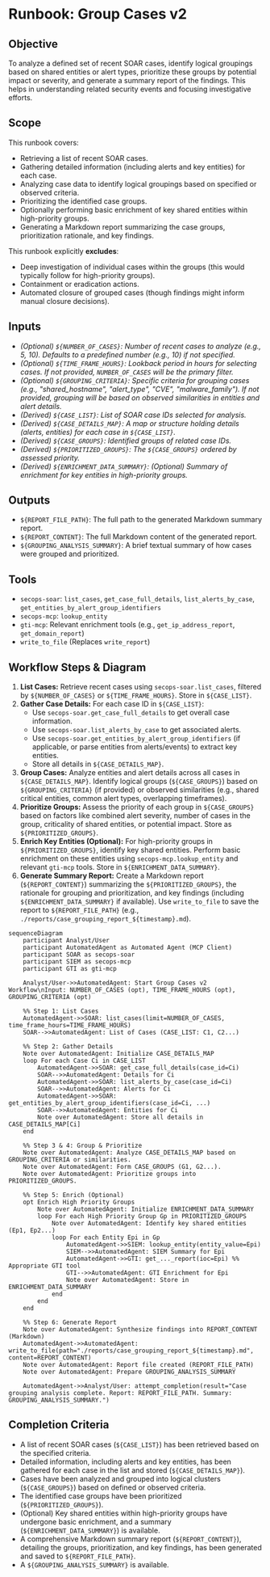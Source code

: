 # Runbook: Group Cases v2

## Objective

To analyze a defined set of recent SOAR cases, identify logical groupings based on shared entities or alert types, prioritize these groups by potential impact or severity, and generate a summary report of the findings. This helps in understanding related security events and focusing investigative efforts.

## Scope

This runbook covers:
*   Retrieving a list of recent SOAR cases.
*   Gathering detailed information (including alerts and key entities) for each case.
*   Analyzing case data to identify logical groupings based on specified or observed criteria.
*   Prioritizing the identified case groups.
*   Optionally performing basic enrichment of key shared entities within high-priority groups.
*   Generating a Markdown report summarizing the case groups, prioritization rationale, and key findings.

This runbook explicitly **excludes**:
*   Deep investigation of individual cases within the groups (this would typically follow for high-priority groups).
*   Containment or eradication actions.
*   Automated closure of grouped cases (though findings might inform manual closure decisions).

## Inputs

*   *(Optional) `${NUMBER_OF_CASES}`: Number of recent cases to analyze (e.g., 5, 10). Defaults to a predefined number (e.g., 10) if not specified.*
*   *(Optional) `${TIME_FRAME_HOURS}`: Lookback period in hours for selecting cases. If not provided, `NUMBER_OF_CASES` will be the primary filter.*
*   *(Optional) `${GROUPING_CRITERIA}`: Specific criteria for grouping cases (e.g., "shared_hostname", "alert_type", "CVE", "malware_family"). If not provided, grouping will be based on observed similarities in entities and alert details.*
*   *(Derived) `${CASE_LIST}`: List of SOAR case IDs selected for analysis.*
*   *(Derived) `${CASE_DETAILS_MAP}`: A map or structure holding details (alerts, entities) for each case in `${CASE_LIST}`.*
*   *(Derived) `${CASE_GROUPS}`: Identified groups of related case IDs.*
*   *(Derived) `${PRIORITIZED_GROUPS}`: The `${CASE_GROUPS}` ordered by assessed priority.*
*   *(Derived) `${ENRICHMENT_DATA_SUMMARY}`: (Optional) Summary of enrichment for key entities in high-priority groups.*

## Outputs

*   `${REPORT_FILE_PATH}`: The full path to the generated Markdown summary report.
*   `${REPORT_CONTENT}`: The full Markdown content of the generated report.
*   `${GROUPING_ANALYSIS_SUMMARY}`: A brief textual summary of how cases were grouped and prioritized.

## Tools

*   `secops-soar`: `list_cases`, `get_case_full_details`, `list_alerts_by_case`, `get_entities_by_alert_group_identifiers`
*   `secops-mcp`: `lookup_entity`
*   `gti-mcp`: Relevant enrichment tools (e.g., `get_ip_address_report`, `get_domain_report`)
*   `write_to_file` (Replaces `write_report`)

## Workflow Steps & Diagram

1.  **List Cases:** Retrieve recent cases using `secops-soar.list_cases`, filtered by `${NUMBER_OF_CASES}` or `${TIME_FRAME_HOURS}`. Store in `${CASE_LIST}`.
2.  **Gather Case Details:** For each case ID in `${CASE_LIST}`:
    *   Use `secops-soar.get_case_full_details` to get overall case information.
    *   Use `secops-soar.list_alerts_by_case` to get associated alerts.
    *   Use `secops-soar.get_entities_by_alert_group_identifiers` (if applicable, or parse entities from alerts/events) to extract key entities.
    *   Store all details in `${CASE_DETAILS_MAP}`.
3.  **Group Cases:** Analyze entities and alert details across all cases in `${CASE_DETAILS_MAP}`. Identify logical groups (`${CASE_GROUPS}`) based on `${GROUPING_CRITERIA}` (if provided) or observed similarities (e.g., shared critical entities, common alert types, overlapping timeframes).
4.  **Prioritize Groups:** Assess the priority of each group in `${CASE_GROUPS}` based on factors like combined alert severity, number of cases in the group, criticality of shared entities, or potential impact. Store as `${PRIORITIZED_GROUPS}`.
5.  **Enrich Key Entities (Optional):** For high-priority groups in `${PRIORITIZED_GROUPS}`, identify key shared entities. Perform basic enrichment on these entities using `secops-mcp.lookup_entity` and relevant `gti-mcp` tools. Store in `${ENRICHMENT_DATA_SUMMARY}`.
6.  **Generate Summary Report:** Create a Markdown report (`${REPORT_CONTENT}`) summarizing the `${PRIORITIZED_GROUPS}`, the rationale for grouping and prioritization, and key findings (including `${ENRICHMENT_DATA_SUMMARY}` if available). Use `write_to_file` to save the report to `${REPORT_FILE_PATH}` (e.g., `./reports/case_grouping_report_${timestamp}.md`).

```{mermaid}
sequenceDiagram
    participant Analyst/User
    participant AutomatedAgent as Automated Agent (MCP Client)
    participant SOAR as secops-soar
    participant SIEM as secops-mcp
    participant GTI as gti-mcp

    Analyst/User->>AutomatedAgent: Start Group Cases v2 Workflow\nInput: NUMBER_OF_CASES (opt), TIME_FRAME_HOURS (opt), GROUPING_CRITERIA (opt)

    %% Step 1: List Cases
    AutomatedAgent->>SOAR: list_cases(limit=NUMBER_OF_CASES, time_frame_hours=TIME_FRAME_HOURS)
    SOAR-->>AutomatedAgent: List of Cases (CASE_LIST: C1, C2...)

    %% Step 2: Gather Details
    Note over AutomatedAgent: Initialize CASE_DETAILS_MAP
    loop For each Case Ci in CASE_LIST
        AutomatedAgent->>SOAR: get_case_full_details(case_id=Ci)
        SOAR-->>AutomatedAgent: Details for Ci
        AutomatedAgent->>SOAR: list_alerts_by_case(case_id=Ci)
        SOAR-->>AutomatedAgent: Alerts for Ci
        AutomatedAgent->>SOAR: get_entities_by_alert_group_identifiers(case_id=Ci, ...)
        SOAR-->>AutomatedAgent: Entities for Ci
        Note over AutomatedAgent: Store all details in CASE_DETAILS_MAP[Ci]
    end

    %% Step 3 & 4: Group & Prioritize
    Note over AutomatedAgent: Analyze CASE_DETAILS_MAP based on GROUPING_CRITERIA or similarities.
    Note over AutomatedAgent: Form CASE_GROUPS (G1, G2...).
    Note over AutomatedAgent: Prioritize groups into PRIORITIZED_GROUPS.

    %% Step 5: Enrich (Optional)
    opt Enrich High Priority Groups
        Note over AutomatedAgent: Initialize ENRICHMENT_DATA_SUMMARY
        loop For each High Priority Group Gp in PRIORITIZED_GROUPS
            Note over AutomatedAgent: Identify key shared entities (Ep1, Ep2...)
            loop For each Entity Epi in Gp
                AutomatedAgent->>SIEM: lookup_entity(entity_value=Epi)
                SIEM-->>AutomatedAgent: SIEM Summary for Epi
                AutomatedAgent->>GTI: get_..._report(ioc=Epi) %% Appropriate GTI tool
                GTI-->>AutomatedAgent: GTI Enrichment for Epi
                Note over AutomatedAgent: Store in ENRICHMENT_DATA_SUMMARY
            end
        end
    end

    %% Step 6: Generate Report
    Note over AutomatedAgent: Synthesize findings into REPORT_CONTENT (Markdown)
    AutomatedAgent->>AutomatedAgent: write_to_file(path="./reports/case_grouping_report_${timestamp}.md", content=REPORT_CONTENT)
    Note over AutomatedAgent: Report file created (REPORT_FILE_PATH)
    Note over AutomatedAgent: Prepare GROUPING_ANALYSIS_SUMMARY

    AutomatedAgent->>Analyst/User: attempt_completion(result="Case grouping analysis complete. Report: REPORT_FILE_PATH. Summary: GROUPING_ANALYSIS_SUMMARY.")

```

## Completion Criteria

*   A list of recent SOAR cases (`${CASE_LIST}`) has been retrieved based on the specified criteria.
*   Detailed information, including alerts and key entities, has been gathered for each case in the list and stored (`${CASE_DETAILS_MAP}`).
*   Cases have been analyzed and grouped into logical clusters (`${CASE_GROUPS}`) based on defined or observed criteria.
*   The identified case groups have been prioritized (`${PRIORITIZED_GROUPS}`).
*   (Optional) Key shared entities within high-priority groups have undergone basic enrichment, and a summary (`${ENRICHMENT_DATA_SUMMARY}`) is available.
*   A comprehensive Markdown summary report (`${REPORT_CONTENT}`), detailing the groups, prioritization, and key findings, has been generated and saved to `${REPORT_FILE_PATH}`.
*   A `${GROUPING_ANALYSIS_SUMMARY}` is available.
